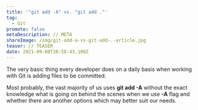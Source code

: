 ```yaml
---
title: '"git add -A" vs. "git add ."'
tag:
  - Git
promote: false
metaDescription: // META
shareImage: /img/git-add-a-vs-git-add-.-article.jpg
teaser: // TEASER
date: 2021-09-08T20:58:43.100Z
---
```

The very basic thing every developer does on a daily basis when working with Git is adding files to be committed.

Most probably, the vast majority of us uses **git add -A** without the exact knowledge what is going on behind the scenes when we use **\-A** flag and whether there are another options which may better suit our needs.